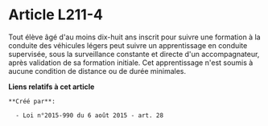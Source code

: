 # Article L211-4

Tout élève âgé d'au moins dix-huit ans inscrit pour suivre une formation à la conduite des véhicules légers peut suivre un
apprentissage en conduite supervisée, sous la surveillance constante et directe d'un accompagnateur, après validation de sa
formation initiale. Cet apprentissage n'est soumis à aucune condition de distance ou de durée minimales.

**Liens relatifs à cet article**

	**Créé par**:

	  - Loi n°2015-990 du 6 août 2015 - art. 28
